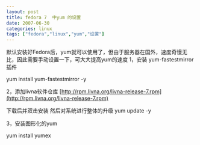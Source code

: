 ```yaml
---
layout: post
title: fedora 7  中yum 的设置
date: 2007-06-30
categories: linux
tags: ["fedora","linux","yum","设置"]
---
```


默认安装好Fedora后，yum就可以使用了，但由于服务器在国外，速度奇慢无比，因此需要手动设置一下，可大大提高yum的速度
1，安装 yum-fastestmirror  插件

<!--more-->

yum install yum-fastestmirror -y

2，添加livna软件仓库
[http://rpm.livna.org/livna-release-7.rpm](http://rpm.livna.org/livna-release-7.rpm)

下载后并双击安装
然后对系统进行整体的升级
yum update -y

3，安装图形化的yum

yum install yumex